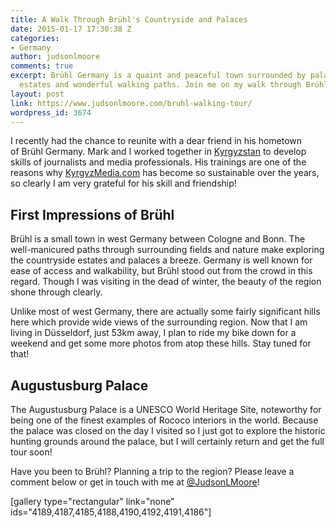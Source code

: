 ```yaml
---
title: A Walk Through Brühl's Countryside and Palaces
date: 2015-01-17 17:30:38 Z
categories:
- Germany
author: judsonlmoore
comments: true
excerpt: Brühl Germany is a quaint and peaceful town surrounded by palaces, historic
  estates and wonderful walking paths. Join me on my walk through Brühl!
layout: post
link: https://www.judsonlmoore.com/bruhl-walking-tour/
wordpress_id: 3674
---
```


I recently had the chance to reunite with a dear friend in his hometown of Brühl Germany. Mark and I worked together in [Kyrgyzstan](https://www.judsonlmoore.com/kyrgyzstan/) to develop skills of journalists and media professionals. His trainings are one of the reasons why [KyrgyzMedia.com](http://KyrgyzMedia.com) has become so sustainable over the years, so clearly I am very grateful for his skill and friendship!


## First Impressions of Brühl


Brühl is a small town in west Germany between Cologne and Bonn. The well-manicured paths through surrounding fields and nature make exploring the countryside estates and palaces a breeze. Germany is well known for ease of access and walkability, but Brühl stood out from the crowd in this regard. Though I was visiting in the dead of winter, the beauty of the region shone through clearly.

Unlike most of west Germany, there are actually some fairly significant hills here which provide wide views of the surrounding region. Now that I am living in Düsseldorf, just 53km away, I plan to ride my bike down for a weekend and get some more photos from atop these hills. Stay tuned for that!


## Augustusburg Palace


The Augustusburg Palace is a UNESCO World Heritage Site, noteworthy for being one of the finest examples of Rococo interiors in the world. Because the palace was closed on the day I visited so I just got to explore the historic hunting grounds around the palace, but I will certainly return and get the full tour soon!

Have you been to Brühl? Planning a trip to the region? Please leave a comment below or get in touch with me at [@JudsonLMoore](http://twitter.com/judsonlmoore)!



[gallery type="rectangular" link="none" ids="4189,4187,4185,4188,4190,4192,4191,4186"]
